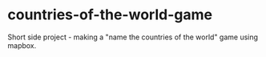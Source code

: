 # countries-of-the-world-game
Short side project - making a "name the countries of the world" game using mapbox.
